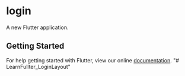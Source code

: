 # login

A new Flutter application.

## Getting Started

For help getting started with Flutter, view our online
[documentation](https://flutter.io/).
"# LearnFullter_LoginLayout" 
